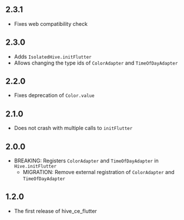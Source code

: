 ## 2.3.1

- Fixes web compatibility check

## 2.3.0

- Adds `IsolatedHive.initFlutter`
- Allows changing the type ids of `ColorAdapter` and `TimeOfDayAdapter`

## 2.2.0

- Fixes deprecation of `Color.value`

## 2.1.0

- Does not crash with multiple calls to `initFlutter`

## 2.0.0

- BREAKING: Registers `ColorAdapter` and `TimeOfDayAdapter` in `Hive.initFlutter`
  - MIGRATION: Remove external registration of `ColorAdapter` and `TimeOfDayAdapter`

## 1.2.0

- The first release of hive_ce_flutter
